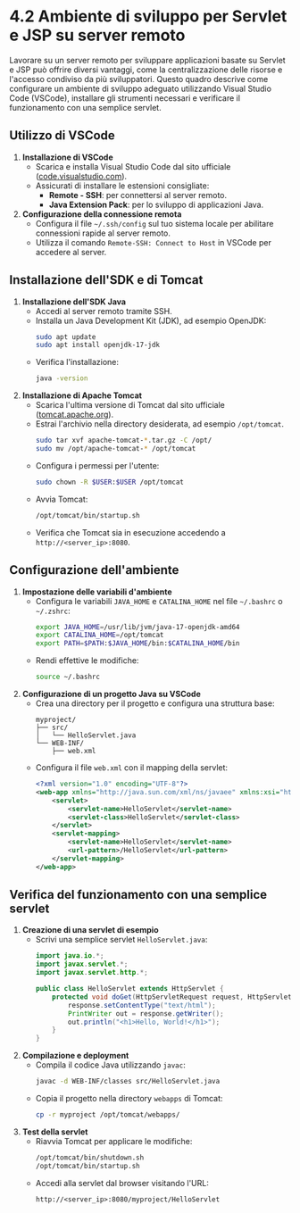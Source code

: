 # 4.2 Ambiente di sviluppo per Servlet e JSP su server remoto

Lavorare su un server remoto per sviluppare applicazioni basate su Servlet e JSP può offrire diversi vantaggi, come la centralizzazione delle risorse e l'accesso condiviso da più sviluppatori. Questo quadro descrive come configurare un ambiente di sviluppo adeguato utilizzando Visual Studio Code (VSCode), installare gli strumenti necessari e verificare il funzionamento con una semplice servlet.

## Utilizzo di VSCode
1. **Installazione di VSCode**
   - Scarica e installa Visual Studio Code dal sito ufficiale ([code.visualstudio.com](https://code.visualstudio.com)).
   - Assicurati di installare le estensioni consigliate:
     - **Remote - SSH**: per connettersi al server remoto.
     - **Java Extension Pack**: per lo sviluppo di applicazioni Java.
2. **Configurazione della connessione remota**
   - Configura il file `~/.ssh/config` sul tuo sistema locale per abilitare connessioni rapide al server remoto.
   - Utilizza il comando `Remote-SSH: Connect to Host` in VSCode per accedere al server.

## Installazione dell'SDK e di Tomcat
1. **Installazione dell'SDK Java**
   - Accedi al server remoto tramite SSH.
   - Installa un Java Development Kit (JDK), ad esempio OpenJDK:
     ```bash
     sudo apt update
     sudo apt install openjdk-17-jdk
     ```
   - Verifica l'installazione:
     ```bash
     java -version
     ```
2. **Installazione di Apache Tomcat**
   - Scarica l'ultima versione di Tomcat dal sito ufficiale ([tomcat.apache.org](https://tomcat.apache.org)).
   - Estrai l'archivio nella directory desiderata, ad esempio `/opt/tomcat`.
     ```bash
     sudo tar xvf apache-tomcat-*.tar.gz -C /opt/
     sudo mv /opt/apache-tomcat-* /opt/tomcat
     ```
   - Configura i permessi per l'utente:
     ```bash
     sudo chown -R $USER:$USER /opt/tomcat
     ```
   - Avvia Tomcat:
     ```bash
     /opt/tomcat/bin/startup.sh
     ```
   - Verifica che Tomcat sia in esecuzione accedendo a `http://<server_ip>:8080`.

## Configurazione dell'ambiente
1. **Impostazione delle variabili d'ambiente**
   - Configura le variabili `JAVA_HOME` e `CATALINA_HOME` nel file `~/.bashrc` o `~/.zshrc`:
     ```bash
     export JAVA_HOME=/usr/lib/jvm/java-17-openjdk-amd64
     export CATALINA_HOME=/opt/tomcat
     export PATH=$PATH:$JAVA_HOME/bin:$CATALINA_HOME/bin
     ```
   - Rendi effettive le modifiche:
     ```bash
     source ~/.bashrc
     ```
2. **Configurazione di un progetto Java su VSCode**
   - Crea una directory per il progetto e configura una struttura base:
     ```
     myproject/
     ├── src/
     │   └── HelloServlet.java
     └── WEB-INF/
         ├── web.xml
     ```
   - Configura il file `web.xml` con il mapping della servlet:
     ```xml
     <?xml version="1.0" encoding="UTF-8"?>
     <web-app xmlns="http://java.sun.com/xml/ns/javaee" xmlns:xsi="http://www.w3.org/2001/XMLSchema-instance" xsi:schemaLocation="http://java.sun.com/xml/ns/javaee http://java.sun.com/xml/ns/javaee/web-app_3_0.xsd" version="3.0">
         <servlet>
             <servlet-name>HelloServlet</servlet-name>
             <servlet-class>HelloServlet</servlet-class>
         </servlet>
         <servlet-mapping>
             <servlet-name>HelloServlet</servlet-name>
             <url-pattern>/HelloServlet</url-pattern>
         </servlet-mapping>
     </web-app>
     ```

## Verifica del funzionamento con una semplice servlet
1. **Creazione di una servlet di esempio**
   - Scrivi una semplice servlet `HelloServlet.java`:
     ```java
     import java.io.*;
     import javax.servlet.*;
     import javax.servlet.http.*;

     public class HelloServlet extends HttpServlet {
         protected void doGet(HttpServletRequest request, HttpServletResponse response) throws ServletException, IOException {
             response.setContentType("text/html");
             PrintWriter out = response.getWriter();
             out.println("<h1>Hello, World!</h1>");
         }
     }
     ```
2. **Compilazione e deployment**
   - Compila il codice Java utilizzando `javac`:
     ```bash
     javac -d WEB-INF/classes src/HelloServlet.java
     ```
   - Copia il progetto nella directory `webapps` di Tomcat:
     ```bash
     cp -r myproject /opt/tomcat/webapps/
     ```
3. **Test della servlet**
   - Riavvia Tomcat per applicare le modifiche:
     ```bash
     /opt/tomcat/bin/shutdown.sh
     /opt/tomcat/bin/startup.sh
     ```
   - Accedi alla servlet dal browser visitando l'URL:
     ```
     http://<server_ip>:8080/myproject/HelloServlet
     ```

